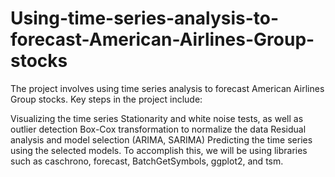 # Using-time-series-analysis-to-forecast-American-Airlines-Group-stocks

The project involves using time series analysis to forecast American Airlines Group stocks. Key steps in the project include:

Visualizing the time series
Stationarity and white noise tests, as well as outlier detection
Box-Cox transformation to normalize the data
Residual analysis and model selection (ARIMA, SARIMA)
Predicting the time series using the selected models.
To accomplish this, we will be using libraries such as caschrono, forecast, BatchGetSymbols, ggplot2, and tsm.
